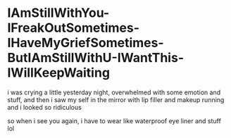 # IAmStillWithYou-IFreakOutSometimes-IHaveMyGriefSometimes-ButIAmStillWithU-IWantThis-IWillKeepWaiting

i was crying a little yesterday night, overwhelmed with some emotion and stuff, and then i saw my self in the mirror with lip filler and makeup running and i looked so ridiculous

so when i see you again, i have to wear like waterproof eye liner and stuff lol

